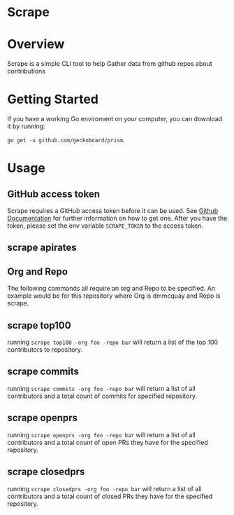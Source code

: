 # Scrape
 
# Overview

Scrape is a simple CLI tool to help Gather data from github repos about contributions

# Getting Started
If you have a working Go enviroment on your computer, you can download it by running:

`go get -u github.com/geckoboard/prism`.

# Usage

## GitHub access token

Scrape requires a GitHub access token before it can be used. See 
[Github Documentation][gat] for further information on how to get one. After you 
have the token, please set the env variable `SCRAPE_TOKEN` to the access token.

[gat]: https://help.github.com/articles/creating-an-access-token-for-command-line-use/

## scrape apirates

## Org and Repo

The following commands all require an org and Repo to be specified. An example 
would be for this repository where Org is dmmcquay and Repo is scrape.

## scrape top100

running `scrape top100 -org foo -repo bar` will return a list of the top 100 
contributors to repository.

## scrape commits

running `scrape commits -org foo -repo bar` will return a list of all contributors 
and a total count of commits for specified repository.

## scrape openprs

running `scrape openprs -org foo -repo bar` will return a list of all contributors
and a total count of open PRs they have for the specified repository.

## scrape closedprs

running `scrape closedprs -org foo -repo bar` will return a list of all contributors
and a total count of closed PRs they have for the specified repository.

